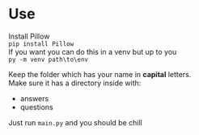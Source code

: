 # Use
Install Pillow\
`pip install Pillow`\
If you want you can do this in a venv but up to you\
`py -m venv path\to\env`

Keep the folder which has your name in <b>capital</b> letters.\
Make sure it has a directory inside with:
- answers
- questions

Just run `main.py` and you should be chill 
